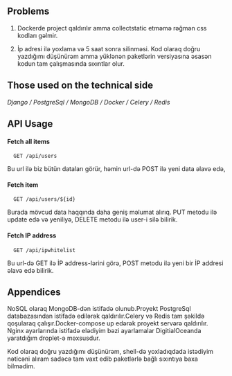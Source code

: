
## Problems

1. Dockerde project qaldırılır amma collectstatic etməmə rəğmən css kodları gəlmir.

2. İp adresi ilə yoxlama və 5 saat sonra silinməsi. Kod olaraq doğru yazdığımı düşünürəm amma yüklənən paketlərin versiyasına əsasən kodun tam çalışmasında sıxıntlar olur.

## Those used on the technical side

*Django / PostgreSql / MongoDB / Docker / Celery / Redis*


  
## API Usage

#### Fetch all items

```http
  GET /api/users
```
Bu url ilə biz bütün dataları görür, həmin url-də POST ilə yeni data əlavə edə,


#### Fetch item

```http
  GET /api/users/${id}
```
Burada mövcud data haqqında daha geniş məlumat alırıq. PUT metodu ilə update edə və yeniliyə, DELETE metodu ilə user-i silə bilirik.

#### Fetch IP address

```http
  GET /api/ipwhitelist
```

Bu url-də GET ilə İP address-lərini görə, POST metodu ilə yeni bir İP addresi əlavə edə bilirik.



  
## Appendices

NoSQL olaraq MongoDB-dən istifadə olunub.Proyekt PostgreSql databazasından istifadə edilərək qaldırılır.Celery və Redis tam şəkildə qoşularaq çalışır.Docker-compose up edərək proyekt servərə qaldırılır. Nginx ayarlarında istifadə elədiyim bəzi ayarlamalar DigitialOceanda yaratdığım droplet-ə məxsusdur.

Kod olaraq doğru yazdığımı düşünürəm, shell-də yoxladıqdada istədiyim nəticəni alıram sadəcə tam vaxt edib paketlərlə bağlı sıxıntıya baxa bilmədim.

  
